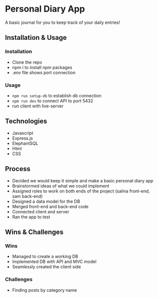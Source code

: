# Personal Diary App

A basic journal for you to keep track of your daily entries!

## Installation & Usage

### Installation

- Clone the repo
- npm i to install npm packages
- .env file shows port connection

### Usage

- `npm run setup-db` to establish db connection
- `npm run dev` to connect API to port 5432
-  run client with live-server

## Technologies

- Javascript
- Express.js
- ElephantSQL
- Html
- CSS  

## Process

- Decided we would keep it simple and make a basic personal diary app
- Brainstormed ideas of what we could implement
- Assigned roles to work on both ends of the project (salina front-end, sam back-end)
- Designed a data model for the DB
- Merged front-end and back-end code
- Connected client and server
- Ran the app to test

## Wins & Challenges

### Wins

- Managed to create a working DB
- Implemented DB with API and MVC model
- Seamlessly created the client side

### Challenges

- Finding posts by category name

